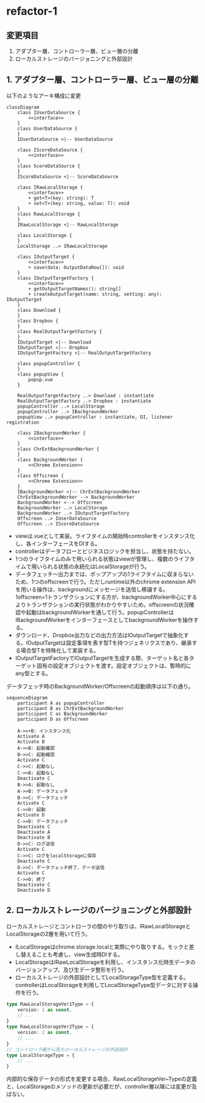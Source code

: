 # refactor-1

## 変更項目

1. アダプター層、コントローラー層、ビュー層の分離
2. ローカルストレージのバージョニングと外部設計

## 1. アダプター層、コントローラー層、ビュー層の分離

以下のようなアーキ構成に変更

```mermaid
classDiagram
    class IUserDataSource {
        <<interface>>
    }
    class UserDataSource {
    }
    IUserDataSource <|-- UserDataSource
    
    class IScoreDataSource {
        <<interface>>
    }
    class ScoreDataSource {
    }
    IScoreDataSource <|-- ScoreDataSource

    class IRawLocalStorage {
        <<interface>>
        + get<T>(key: string): T
        + set<T>(key: string, value: T): void
    }
    class RawLocalStorage {
    }
    IRawLocalStorage <|-- RawLocalStorage

    class LocalStorage {
    }
    LocalStorage ..> IRawLocalStorage

    class IOutputTarget {
        <<interface>>
        + save(data: OutputDataRow[]): void
    }
    class IOutputTargetFactory {
        <<interface>>
        + getOutputTargetNames(): string[]
        + createOutputTarget(name: string, setting: any): IOutputTarget
    }
    class Download {
    }
    class Dropbox {
    }
    class RealOutputTargetFactory {
    }
    IOutputTarget <|-- Download
    IOutputTarget <|-- Dropbox
    IOutputTargetFactory <|-- RealOutputTargetFactory

    class popupController {
    }
    class popupView {
        popup.vue
    }

    RealOutputTargetFactory ..> Download : instantiate
    RealOutputTargetFactory ..> Dropbox : instantiate
    popupController ..> LocalStorage
    popupController ..> IBackgroundWorker
    popupView ..> popupController : instantiate, DI, listener registration

    class IBackgroundWorker {
        <<interface>>
    }
    class ChrExtBackgroundWorker {
    }
    class BackgroundWorker {
        <<Chrome Extension>>
    }
    class Offscreen {
        <<Chrome Extension>>
    }
    IBackgroundWorker <|-- ChrExtBackgroundWorker
    ChrExtBackgroundWorker --> BackgroundWorker
    BackgroundWorker <--> Offscreen
    BackgroundWorker ..> LocalStorage
    BackgroundWorker ..> IOutputTargetFactory
    Offscreen ..> IUserDataSource
    Offscreen ..> IScoreDataSource
```

- viewは.vueとして実装。ライフタイムの開始時controllerをインスタンス化し、各インターフェースをDIする。
- controllerはデータフローとビジネスロジックを担当し、状態を持たない。
- 1つのライフタイムのみで用いられる状態はviewが管理し、複数のライフタイムで用いられる状態の永続化はLocalStorageが行う。
- データフェッチ〜出力までは、ポップアップの1ライフタイムに収まらないため、1つのoffscreenで行う。ただしruntime以外のchrome extension APIを用いる操作は、backgroundにメッセージを送信し移譲する。1offscreen=1トランザクションにする方が、backgroundWorker中心にするよりトランザクションの実行状態がわかりやすいため。offscreenの状況確認や起動はbackgroundWorkerを通して行う。popupControllerはIBackgroundWorkerをインターフェースとしてbackgroundWorkerを操作する。
- ダウンロード、Dropbox出力などの出力方法はIOutputTargetで抽象化する。IOutputTargetは設定事項を表す型Tを持つジェネリクスであり、継承する場合型Tを特殊化して実装する。
- IOutputTargetFactoryでIOutputTargetを生成する際、ターゲット名と各ターゲット固有の設定オブジェクトを渡す。設定オブジェクトは、暫時的にany型とする。

データフェッチ時のBackgroundWorker/Offscreenの起動順序は以下の通り。

```mermaid
sequenceDiagram
    participant A as popupController
    participant B as ChrExtBackgroundWorker
    participant C as BackgroundWorker
    participant D as Offscreen

    A->>+B: インスタンス化
    Activate A
    Activate B
    A->>B: 起動確認
    B->>C: 起動確認
    Activate C
    C->>C: 起動なし
    C->>B: 起動なし
    Deactivate C
    B->>A: 起動なし
    A->>B: データフェッチ
    B->>C: データフェッチ
    Activate C
    C->>D: 起動
    Activate D
    C->>D: データフェッチ
    Deactivate C
    Deactivate A
    Deactivate B
    D->>C: ログ送信
    Activate C
    C->>C: ログをlocalStorageに保存
    Deactivate C
    D->>C: データフェッチ終了、データ送信
    Activate C
    C->>D: 終了
    Deactivate C
    Deactivate D
```

## 2. ローカルストレージのバージョニングと外部設計

ローカルストレージとコントローラの間のやり取りは、IRawLocalStorageとLocalStorageの2層を用いて行う。

- ILocalStorageはchrome.storage.localと実際にやり取りする。モックと差し替えることも考慮し、view生成時DIする。
- LocalStorageはIRawLocalStorageを利用し、インスタンス化時生データのバージョンアップ、及び生データ整形を行う。
- ローカルストレージの外部設計としてLocalStorageType型を定義する。controllerはLocalStorageを利用してLocalStorageType型データに対する操作を行う。

```ts
type RawLocalStorageVer1Type = {
    version: 1 as const,
    // ...
}
type RawLocalStorageVer2Type = {
    version: 2 as const,
    // ...
}
// コントローラ層から見たローカルストレージの外部設計
type LocalStorageType = {
    // ...
}
```

内部的な保存データの形式を変更する場合、RawLocalStorageVer~Typeの定義と、LocalStorageのメソッドの更新が必要だが、controller層以降には変更が及ばない。
